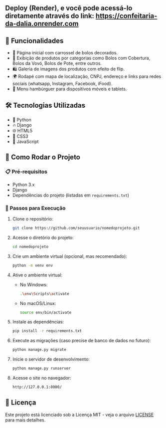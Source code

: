 ## Deploy (Render), e você pode acessá-lo diretamente através do link: https://confeitaria-da-dalia.onrender.com


## 🎯 Funcionalidades

- 📸 Página inicial com carrossel de bolos decorados.
- 🧁 Exibição de produtos por categorias como Bolos com Cobertura, Bolos da Vovó, Bolos de Pote, entre outros.
- 🛍️ Galeria de imagens dos produtos com efeito de flip.
- 🌍 Rodapé com mapa de localização, CNPJ, endereço e links para redes sociais (whatsapp, Instagram, Facebook, iFood).
- 🍔 Menu hambúrguer para dispositivos móveis e tablets.

## 🛠️ Tecnologias Utilizadas
- 🐍 Python
- 🔥 Django
- 🌐 HTML5
- 🎨 CSS3
- 📜 JavaScript

## 🚀 Como Rodar o Projeto

### 📋 Pré-requisitos

- Python 3.x
- Django
- Dependências do projeto (listadas em `requirements.txt`)

### 🔧 Passos para Execução

1. Clone o repositório:
    ```bash
    git clone https://github.com/seuusuario/nomedoprojeto.git
    ```

2. Acesse o diretório do projeto:
    ```bash
    cd nomedoprojeto
    ```

3. Crie um ambiente virtual (opcional, mas recomendado):
    ```bash
    python -m venv env
    ```

4. Ative o ambiente virtual:
    - No Windows:
      ```bash
      .\env\Scripts\activate
      ```
    - No macOS/Linux:
      ```bash
      source env/bin/activate
      ```

5. Instale as dependências:
    ```bash
    pip install -r requirements.txt
    ```

6. Execute as migrações (caso precise de banco de dados no futuro):
    ```bash
    python manage.py migrate
    ```

7. Inicie o servidor de desenvolvimento:
    ```bash
    python manage.py runserver
    ```

8. Acesse o site no navegador:
    ```bash
    http://127.0.0.1:8000/
    ```

## 📄 Licença

Este projeto está licenciado sob a Licença MIT - veja o arquivo [LICENSE](LICENSE) para mais detalhes.


